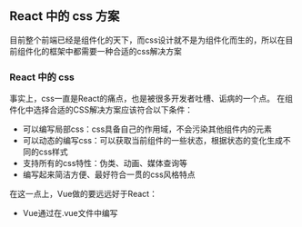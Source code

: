 ## React 中的 css 方案
目前整个前端已经是组件化的天下，而css设计就不是为组件化而生的，所以在目前组件化的框架中都需要一种合适的css解决方案

### React 中的 css
事实上，css一直是React的痛点，也是被很多开发者吐槽、诟病的一个点。
在组件化中选择合适的CSS解决方案应该符合以下条件：
  - 可以编写局部css：css具备自己的作用域，不会污染其他组件内的元素
  - 可以动态的编写css：可以获取当前组件的一些状态，根据状态的变化生成不同的css样式
  - 支持所有的css特性：伪类、动画、媒体查询等
  - 编写起来简洁方便、最好符合一贯的css风格特点

在这一点上，Vue做的要远远好于React：
  - Vue通过在.vue文件中编写 <style><style> 标签来编写自己的样式；
  - 通过是否添加 scoped 属性来决定编写的样式是全局有效还是局部有效；
  - 通过 lang 属性来设置你喜欢的 less、sass等预处理器；
  - 通过内联样式风格的方式来根据最新状态设置和改变css；
Vue在CSS上虽然不能称之为完美，但是已经足够简洁、自然、方便了，至少统一的样式风格不会出现多个开发人员、多个项目采用不一样的样式风格。

相比而言，React官方并没有给出在React中统一的样式风格：
  - 从普通的css到css modules，再到css in js，有几十种不同的方案，上百个不同的库
  - 大家一致在寻找最好的或者说最适合自己的CSS方案，但是到目前为止也没有统一的方案；

在这篇文章中，我会介绍挑选四种解决方案来介绍：
  - 内联样式的css写法
  - 普通的css写法
  - css modules
  - css in js（styled-components）

### 普通的解决方案
1. 内联样式
内联样式是官方推荐的一种css样式的写法：
  - style 接受一个采用**小驼峰式命名的javascript对象**，而不是css字符串
  - 并且可以引用state中的状态来设置相关的样式
  ```jsx
    class App extends React.PureComponent {
      constructor(props) {
        super(props)
        this.state = {
          titleColor: 'red'
        }
      }

      render() {
        return(
          <div>
            <h2 style={{color: this.state.titleColor, fontSize: "20px"}}>我是APP标题</h2>
            <p style={{color: "green", textDecoration: "underline"}}>我是一段文字描述</p>
          </div>
        )
      }
    }

    ReactDOM.render(<App/>, document.getElementById('app'))
  ```

内联样式的优点：
  - 样式之间不会有冲突
  - 可以动态获取当前state中的状态

内联样式的缺点：
  - 写法上都需要使用驼峰标识
  - 某些样式没有提示
  - 大量的样式, 代码混乱
  - 某些样式无法编写(比如伪类/伪元素)

所以官方依然是希望内联合适和普通的css来结合编写；

2. 普通的css
普通的css我们通常会编写到一个单独的文件。
App.js中编写React逻辑代码：
```jsx
import "./App.css";

class App extends React.Component {
  constructor(props) {
    super(props)
  }

  render() {
    return(
      <div className="app">
        <h2 className="title">我是App的标题</h2>
        <p className="desc">我是App中的一段文字描述</p>
        <Home/>
      </div>
    )
  }
}

ReactDOM.render(<App/>, document.getElementById('app'))
```

App.css中编写React样式代码：
```css
.title {
  color: red;
  font-size: 20px;
}

.desc {
  color: green;
  text-decoration: underline;
}
```

这样的编写方式和普通的网页开发中编写方式是一致的：
  - 如果我们按照普通的网页标准去编写，那么也不会有太大的问题；
  - 但是组件化开发中我们总是希望组件是一个独立的模块，即便是样式也只是在自己内部生效，不会相互影响；
  - 但是普通的css都属于全局的css，样式之间会相互影响；
比如编写Home.js的逻辑代码：
```jsx
import React, { PureComponent } from 'react';
import './Home.css';

export default class Home extends PureComponent {
  render() {
    return (
      <div className="home">
        <h2 className="title">我是Home标题</h2>
        <span className="desc">我是Home中的span段落</span>
      </div>
    )
  }
}
```
又编写了Home.css的样式代码：
```css
.title {
  color: orange;
}

.desc {
  color: purple;
}
```
最终样式之间会相互层叠，只有一个样式会生效；

3. css modules
css modules 并不是react 特有的解决方案，而是所有使用了类似于 webpack 配置环境下都可以使用的
但是，如果在其他项目中使用，那么我们需要自己来进行配置，比如配置webpack.config.js中的 `modules: true` 等
但是，React的脚手架已经内置了 css modules 的配置
  - .css/.less/.scss等样式文件都修改成 .module.css/.module.less/.module.scss 等
  - 之后就可以引用并且进行使用了
使用的方式如下：
```jsx
import styles from "App.modules.css"

class App extends React.Component {
  constructor(props) {
    super(props)
  }

  render() {
    return(
      <div className="app">
        <h2 className={styles.title}>我是App的标题</h2>
        <p className={styles.desc}>我是App中的一段文字描述</p>
      </div>
    )
  }
}
```

这种css使用方式最终生成的class名称会全局唯一
css modules确实解决了局部作用域的问题，也是很多人喜欢在React中使用的一种方案。
但是这种方案也有自己的缺陷：
  - 引用的类名，不能使用连接符(.home-title)，在 javascript 中是不识别的
  - 所有的className都必须使用{style.className}的形式来编写
  - 不方便动态来修改某些样式，依然需要使用内联样式的方式


### CSS in JS
1. 认识CSS in JS
实际上，官方文档也有提到过CSS in JS这种方案：
  - “CSS-in-JS” 是指一种模式，其中 CSS 由 JavaScript 生成而不是在外部文件中定义；
  - 注意此功能并不是 React 的一部分，而是由第三方库提供。 React 对样式如何定义并没有明确态度；

在传统的前端开发中，我们通常会将结构（HTML）、样式（CSS）、逻辑（JavaScript）进行分离。
  - 但是在前面的学习中，我们就提到过，React的思想中认为逻辑本身和UI是无法分离的，所以才会有了JSX的语法。
  - 样式呢？样式也是属于UI的一部分；
  - 事实上CSS-in-JS的模式就是一种将样式（CSS）也写入到JavaScript中的方式，并且可以方便的使用JavaScript的状态；
  - 所以React有被人称之为 All in JS；

当然，这种开发的方式也受到了很多的批评：
批评声音虽然有，但是在我们看来很多优秀的CSS-in-JS的库依然非常强大、方便：
  - CSS-in-JS 通过javascript来为css赋予一些能力，包括类似于css预处理器一样的样式嵌套、函数定义、逻辑复用、动态修改状态等等
  - 虽然css预处理器也具备某些能力，但是动态获取状态是一个不好处理的点
  - 所以，目前可以说CSS-in-JS是React编写CSS最为受欢迎的一种解决方案

目前比较流行的CSS-in-JS的库有哪些呢？
  - styled-components
  - emotion
  - glamorous

目前可以说styled-components依然是社区最流行的CSS-in-JS库，所以我们以styled-components的讲解为主；
安装styled-components：`yarn add styled-components`

2. styled-components
- 标签模板字符串
  ES6种增加了模板字符串的语法，这个对于很多人来说都会使用
  但是模板字符串中还有另一种用法：标签模板字符串（Tagged Template Literals）
  我们来看一个普通的javascript函数
  ```js
    function foo(...args) {
      console.log(args)
    }

    foo("hello world")
  ```
  正常情况下，我们都是使用函数名的方式来进行调用的，其实函数还有另外一种调用方式
  ```js
    foo`hello world`
  ```
  如果我们在调用时插入了其他变量：
    - 模板字符串被拆分了
    - 第一个元素是数组，是被模板字符串拆分的字符组合
    - 后面的元素是一个个模板字符串传入的内容
  ```js
    foo`hello ${name}`;  // [["hello ", ""], "kobe"]
  ```

  在 styled-components 中，就是通过这种方式来解析模板字符串，最终生成我们想要的样式的

- styled 基本使用
  styled-components 的本质是通过函数调用，最终创建出一个*组件*
    + 这个组件会被自动添加上一个不重复的 class
    + styled-components 会给该 class 添加相关的样式

  比如我们正常开发出来的Home组件是这样的格式：
  ```html
  <div>
    <h2>我是Home标题</h2>
    <ul>
      <li>我是列表1</li>
      <li>我是列表2</li>
      <li>我是列表3</li>
    </ul>
  </div>
  ```
  我们希望给最外层的 div 添加一个特殊的 class，并且添加相关的样式
  ```jsx
    const HomeWrapper = styled.div`
      color: purple;
    `

    export default class Home extends PureComponent {
      render() {
        return (
          <HomeWrapper>
            <h2>我是Home标题</h2>
            <ul>
              <li>我是列表1</li>
              <li>我是列表2</li>
              <li>我是列表3</li>
            </ul>
          </HomeWrapper>
        )
      }
    }
  ```

  另外，它支持类似于css预处理器一样的样式嵌套
    + 支持直接子代选择器或后代选择器，并且直接编写样式
    + 可以通过 & 符号获取当前元素
    + 支持伪类选择器、伪元素等
  ```jsx
    const HomeWrapper = styled.div`
      color: purple;

      h2 {
        font-size: 50px;
      }

      ul > li {
        color: orange;

        &.active {
          color: red;
        }

        &:hover {
          background: #aaa;
        }

        &::after {
          content: "abc"
        }
      }
    `
  ```

3. props、attrs 属性
- props可以穿透
  定义一个 styled 组件
  ```jsx
    const HYInput = styled.input`
      border-color: red;

      &:focus {
        outline-color: orange;
      }
    `
  ```

  使用styled的组件：
  ```jsx
    <HYInput type="password"/>
  ```

  props可以被传递给 styled 组件
  ```jsx
    <HomeWrapper color="blue">
    </HomeWrapper>
  ```
  使用时可以获取到传入的color：
    - 获取 props 需要通过${}传入一个插值函数，props会作为该函数的参数
    - 这种方式可以有效的解决动态样式的问题
  ```jsx
    const HomeWrapper = styled.div`
      color: ${props => props.color};
    }
  ```

- 添加attrs属性
  ```jsx
    const HYInput = styled.input.attrs({
      placeholder: "请输入密码",
      paddingLeft: props => props.left || "5px"
    })`
      border-color: red;
      padding-left: ${props => props.paddingLeft};

      &:focus {
        outline-color: orange;
      }
    `
  ```

4. styled高级特性
- 支持样式的继承
编写styled 组件
```jsx
const HYButton = styled.button`
  padding: 8px 30px;
  border-radius: 5px;
`

const HYWarnButton = styled(HYButton)`
  background-color: red;
  color: #fff;
`

const HYPrimaryButton = styled(HYButton)`
  background-color: green;
  color: #fff;
`
```

按钮的使用
```html
<HYButton>我是普通按钮</HYButton>
<HYWarnButton>我是警告按钮</HYWarnButton>
<HYPrimaryButton>我是主要按钮</HYPrimaryButton>
```
- styled设置主题
在全局定制自己的主题，通过Provider进行共享：
```jsx
import { ThemeProvider } from 'styled-components'

<ThemeProvider theme={{color: "red", fontSize: "30px"}}>
  <Home />
  <Profile />
</ThemeProvider>
```

在styled组件中可以获取到主题的内容：
```jsx
const ProfileWrapper = styled.div`
  color: ${props => props.theme.color};
  font-size: ${props => props.theme.fontSize};
`
```

5. classnames
- vue中添加class
  在vue中给一个元素添加动态的class是一件非常简单的事情：
  你可以通过传入一个对象：
  ```jsx
  <div
    class="static"
    v-bind:class="{ active: isActive, 'text-danger': hasError }"
  ></div>
  ```
  你也可以传入一个数组：
  ```jsx
  <div v-bind:class="[activeClass, errorClass]"></div>
  ```
  甚至是对象和数组混合使用：
  ```jsx
  <div v-bind:class="[{ active: isActive }, errorClass]"></div>
  ```

- react中添加class
  react 在 jsx 给我们开发者足够多的灵活性，你可以像编写JavaScript代码一样，通过一些逻辑来决定是否添加某些class：
  ```jsx
    import React, { PureComponent } from 'react'

    export default class App extends PureComponent {
      constructor(props) {
        super(props);

        this.state = {
          isActive: true
        }
      }

      render() {
        const {isActive} = this.state; 

        return (
          <div>
            <h2 className={"title " + (isActive ? "active": "")}>我是标题</h2>
            <h2 className={["title", (isActive ? "active": "")].join(" ")}>我是标题</h2>
          </div>
        )
      }
    }
  ```
  这个时候我们可以借助于一个第三方的库：classnames
    + 很明显，这是一个用于动态添加classnames的一个库。
  使用案例
  ```jsx
    classNames('foo', 'bar'); // => 'foo bar'
    classNames('foo', { bar: true }); // => 'foo bar'
    classNames({ 'foo-bar': true }); // => 'foo-bar'
    classNames({ 'foo-bar': false }); // => ''
    classNames({ foo: true }, { bar: true }); // => 'foo bar'
    classNames({ foo: true, bar: true }); // => 'foo bar'

    // lots of arguments of various types
    classNames('foo', { bar: true, duck: false }, 'baz', { quux: true }); // => 'foo bar baz quux'

    // other falsy values are just ignored
    classNames(null, false, 'bar', undefined, 0, 1, { baz: null }, ''); // => 'bar 1'
  ```